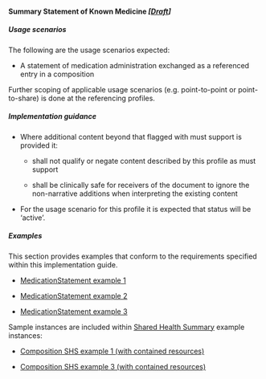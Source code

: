 #### Summary Statement of Known Medicine *[[Draft](http://hl7.org/fhir/stu3/versions.html#maturity)]*

##### Usage scenarios
The following are the usage scenarios expected:

* A statement of medication administration exchanged as a referenced entry in a composition

Further scoping of applicable usage scenarios (e.g. point-to-point or point-to-share) is done at the referencing profiles. 


##### Implementation guidance

* Where additional content beyond that flagged with must support is provided it:
    * shall not qualify or negate content described by this profile as must support
    
    * shall be clinically safe for receivers of the document to ignore the non-narrative additions when interpreting the existing content
    
* For the usage scenario for this profile it is expected that status will be ‘active’.


##### Examples
This section provides examples that conform to the requirements specified within this implementation guide.

* [MedicationStatement example 1](MedicationStatement-f7583f71-7736-4d10-89f7-fa1845e53120.html)

* [MedicationStatement example 2](MedicationStatement-314619c2-2d97-4fb9-9c25-b0b9da92f804.html)

* [MedicationStatement example 3](MedicationStatement-90d418aa-ed53-447b-95d2-099101ed4339.html)

Sample instances are included within [Shared Health Summary](StructureDefinition-composition-shs-1.html) example instances:
* [Composition SHS example 1 (with contained resources)](Composition-a0da969a-7956-439b-b390-8de071a2df7c.html)

* [Composition SHS example 3 (with contained resources)](Composition-c53c6c39-3e1a-4038-9ad5-25be8c54481f.html)
